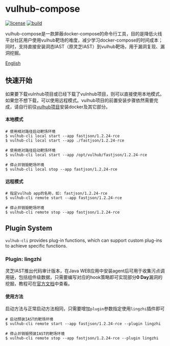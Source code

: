 # vulhub-compose
[![license](https://img.shields.io/github/license/huoxianclub/vulhub-compose.svg)](https://github.com/huoxianclub/vulhub-compose/blob/main/LICENSE)
[![build](https://github.com/huoxianclub/vulhub-compose/actions/workflows/python-publish.yml/badge.svg)](https://github.com/huoxianclub/vulhub-compose/actions/workflows/python-publish.yml)

vulhub-compose是一款屏蔽docker-compose的命令行工具，目的是降低火线平台社区用户使用vulhub靶场的难度，减少学习docker-compose的时间成本；同时，支持直接安装洞态IAST（原灵芝IAST）到vulhub靶场，用于漏洞复现、漏洞挖掘。

[English](https://github.com/huoxianclub/vulhub-compose/blob/main/README.md)

## 快速开始
如果要下载vulnhub项目或已经下载了vulnhub项目，则可以直接使用本地模式。 如果您不想下载，可以使用远程模式。vulhub项目的前置安装步骤依然需要完成，请自行前往[vulhub项目](https://github.com/vulhub/vulhub)安装docker及其它部分。

#### 本地模式
```shell script
# 使用相对路径启动靶场环境
$ vulhub-cli local start --app fastjson/1.2.24-rce
$ vulhub-cli local start --app ./fastjson/1.2.24-rce

# 使用绝对路径启动靶场环境
$ vulhub-cli local start --app /opt/vulhub/fastjson/1.2.24-rce

# 停止并销毁靶场环境
$ vulhub-cli local stop --app fastjson/1.2.24-rce
```

#### 远程模式
```shell script
# 指定vulhub app的名称，如: fastjson/1.2.24-rce
$ vulhub-cli remote start --app fastjson/1.2.24-rce

# 停止并销毁靶场环境
$ vulhub-cli remote stop --app fastjson/1.2.24-rce
```


## Plugin System
`vulhub-cli` provides plug-in functions, which can support custom plug-ins to achieve specific functions.

### Plugin: lingzhi
灵芝IAST推出代码审计版本，在Java WEB应用中安装agent后可用于收集污点调用链，包括组件级数据，只需要编写对应的hook策略即可实现部分**0 Day**漏洞的挖掘，教程可在[官方文档](https://huoxianclub.github.io/LingZhi/#/README)中查看。

#### 使用方法
启动方法与正常启动方法相同，只需要增加`plugin`参数指定使用`lingzhi`插件即可
```shell script
# 启动预装IAST的靶场环境
$ vulhub-cli remote start --app fastjson/1.2.24-rce --plugin lingzhi

# 停止并销毁预装IAST的靶场环境
$ vulhub-cli remote stop --app fastjson/1.2.24-rce --plugin lingzhi
```
